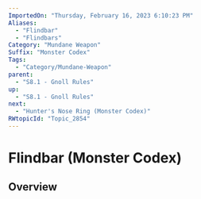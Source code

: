 ```yaml
---
ImportedOn: "Thursday, February 16, 2023 6:10:23 PM"
Aliases:
  - "Flindbar"
  - "Flindbars"
Category: "Mundane Weapon"
Suffix: "Monster Codex"
Tags:
  - "Category/Mundane-Weapon"
parent:
  - "S8.1 - Gnoll Rules"
up:
  - "S8.1 - Gnoll Rules"
next:
  - "Hunter's Nose Ring (Monster Codex)"
RWtopicId: "Topic_2854"
---
```

# Flindbar (Monster Codex)
## Overview
